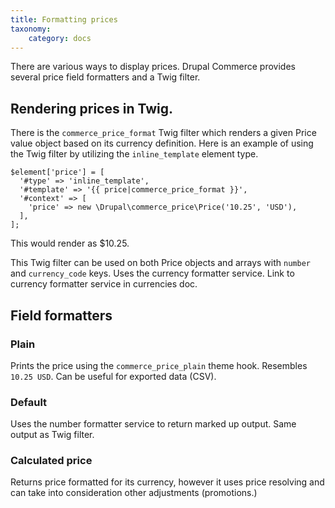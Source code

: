 ```yaml
---
title: Formatting prices
taxonomy:
    category: docs
---
```


There are various ways to display prices. Drupal Commerce provides several price field formatters and a Twig filter.

## Rendering prices in Twig.

There is the `commerce_price_format` Twig filter which renders a given Price value object based on its currency definition. Here is an example of using the Twig filter by utilizing the `inline_template` element type.

```
$element['price'] = [
  '#type' => 'inline_template',
  '#template' => '{{ price|commerce_price_format }}',
  '#context' => [
    'price' => new \Drupal\commerce_price\Price('10.25', 'USD'),
  ],
];
```

This would render as $10.25.

This Twig filter can be used on both Price objects and arrays with `number` and `currency_code` keys.
Uses the currency formatter service. Link to currency formatter service in currencies doc.


## Field formatters
### Plain

Prints the price using the `commerce_price_plain` theme hook. Resembles `10.25 USD`. Can be useful for exported data (CSV).

### Default

Uses the number formatter service to return marked up output. Same output as Twig filter.

### Calculated price

Returns price formatted for its currency, however it uses price resolving and can take into consideration other adjustments (promotions.)